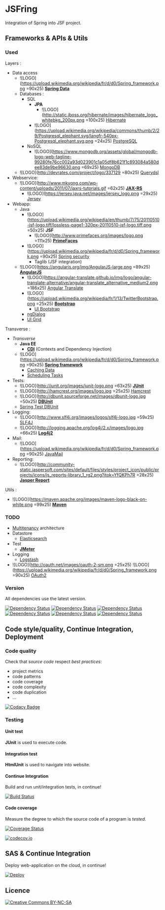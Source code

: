 ﻿# JSFring

Integration of Spring into JSF project.

## Frameworks & APIs & Utils

### Used

Layers :
* Data access
	* ![LOGO](https://upload.wikimedia.org/wikipedia/fr/d/d0/Spring_framework.png =90x25) [**Spring Data**](http://projects.spring.io/spring-data)
	* Databases :
		* SQL
			* **JPA**
				* ![LOGO](http://static.jboss.org/hibernate/images/hibernate_logo_whitebkg_200px.png =100x25) [Hibernate](http://hibernate.org)
			* ![LOGO](https://upload.wikimedia.org/wikipedia/commons/thumb/2/29/Postgresql_elephant.svg/langfr-540px-Postgresql_elephant.svg.png =24x25) [PostgreSQL](http://www.postgresql.org)
		* NoSQL
			* ![LOGO](https://www.mongodb.org/assets/global/mongodb-logo-web-tagline-99280fe76cc002a93d023901c1a05df8b621f1c893084a580dee83de9be96630.png =69x25) [MongoDB](https://www.mongodb.org)
	* ![LOGO](http://devrates.com/project/logo/337129 =80x25) [Querydsl](http://www.querydsl.com)
* Webservice:
	* ![LOGO](http://www.mkyong.com/wp-content/uploads/2011/07/jaxrs-tutorials.gif =62x25)
		[**JAX-RS**](https://jax-rs-spec.java.net)
		* ![LOGO](https://jersey.java.net/images/jersey_logo.png =29x25)
			[Jersey](https://jersey.java.net)
* Webapp:
	* Java
		* ![LOGO](https://upload.wikimedia.org/wikipedia/en/thumb/7/75/20110510-jsf-logo.tiff/lossless-page1-320px-20110510-jsf-logo.tiff.png =50x25) **JSF**
			* ![LOGO](http://www.primefaces.org/images/logo.png =111x25) [**PrimeFaces**](http://primefaces.org)
		* ![LOGO](https://upload.wikimedia.org/wikipedia/fr/d/d0/Spring_framework.png =90x25) [Spring security](http://projects.spring.io/spring-security)
			* Taglib (JSF integration)
	* ![LOGO](https://angularjs.org/img/AngularJS-large.png =89x25) [**AngularJS**](https://angularjs.org)
		* ![LOGO](https://angular-translate.github.io/img/logo/angular-translate-alternative/angular-translate_alternative_medium2.png =186x25) [Angular Translate](https://angular-translate.github.io)
		* ![LOGO](https://upload.wikimedia.org/wikipedia/fr/1/13/TwitterBootstrap.png =25x25) [**Bootstrap**](http://getbootstrap.com)
			* [UI Bootstrap](https://angular-ui.github.io/bootstrap)
		* [ngDialog](http://ngmodules.org/modules/ngDialog)
		* [UI Grid](http://ui-grid.info)

Transverse :
* *Transverse*
	* **Java EE**
		* [**CDI**](https://docs.oracle.com/javaee/7/tutorial/cdi-basic.htm) (Contexts and Dependency Injection)
	* ![LOGO](https://upload.wikimedia.org/wikipedia/fr/d/d0/Spring_framework.png =90x25) [**Spring framework**](http://projects.spring.io/spring-framework)
		* [Caching Data](https://spring.io/guides/gs/caching)
		* [Scheduling Tasks](https://spring.io/guides/gs/scheduling-tasks)
* Tests:
	* ![LOGO](http://junit.org/images/junit-logo.png =63x25) [**JUnit**](http://junit.org)
	* ![LOGO](http://hamcrest.org/images/logo.jpg =25x25) [Hamcrest](http://hamcrest.org/JavaHamcrest)
	* ![LOGO](http://dbunit.sourceforge.net/images/dbunit-logo.jpg =50x25) [**DBUnit**](http://dbunit.sourceforge.net)
	* [Spring Test DBUnit](http://springtestdbunit.github.io/spring-test-dbunit)
* Logging:
	* ![LOGO](http://www.slf4j.org/images/logos/slf4j-logo.jpg =59x25) [SLF4J](http://www.slf4j.org)
	* ![LOGO](http://logging.apache.org/log4j/2.x/images/logo.jpg =66x25) [**Log4j2**](http://logging.apache.org/log4j/2.x)
* Mail:
	* ![LOGO](https://upload.wikimedia.org/wikipedia/fr/d/d0/Spring_framework.png =90x25) [JavaMail](http://www.oracle.com/technetwork/java/javamail/index.html)
* Reporting:
	* ![LOGO](http://community-static.jaspersoft.com/sites/default/files/styles/project_icon/public/projects/icons/js_reports-library_1_rg2.png?itok=YfQKPh7R =28x25) [**Jasper Report**](https://community.jaspersoft.com/project/jasperreports-server)

Utils :
* ![LOGO](https://maven.apache.org/images/maven-logo-black-on-white.png =99x25) [**Maven**](https://maven.apache.org)

### TODO

* [Multitenancy](https://en.wikipedia.org/wiki/Multitenancy) architecture
* Datastore
	* [Elasticsearch](https://www.elastic.co/fr)
* Test
	* [**JMeter**](http://jmeter.apache.org)
* Logging
	* [Logstash](https://www.elastic.co/products/logstash)
* ![LOGO](http://oauth.net/images/oauth-2-sm.png =25x25) ![LOGO](https://upload.wikimedia.org/wikipedia/fr/d/d0/Spring_framework.png =90x25) [OAuth2](http://oauth.net/2)

### Version

All dependencies use the latest version.

[![Dependency Status](https://www.versioneye.com/user/projects/56729e638fea07000e093826/badge.svg?style=flat)](https://www.versioneye.com/user/projects/56729e638fea07000e093826)
[![Dependency Status](https://www.versioneye.com/user/projects/56729e698fea07000a09375a/badge.svg?style=flat)](https://www.versioneye.com/user/projects/56729e698fea07000a09375a)
[![Dependency Status](https://www.versioneye.com/user/projects/56729e6f8fea07000e093878/badge.svg?style=flat)](https://www.versioneye.com/user/projects/56729e6f8fea07000e093878)
[![Dependency Status](https://www.versioneye.com/user/projects/56729e738fea07000e0938b0/badge.svg?style=flat)](https://www.versioneye.com/user/projects/56729e738fea07000e0938b0)
[![Dependency Status](https://www.versioneye.com/user/projects/56729e798fea07000e0938eb/badge.svg?style=flat)](https://www.versioneye.com/user/projects/56729e798fea07000e0938eb)
[![Dependency Status](https://www.versioneye.com/user/projects/56729e808fea07000a0937cb/badge.svg?style=flat)](https://www.versioneye.com/user/projects/56729e808fea07000a0937cb)

## Code style/quality, Continue Integration, Deployment

### Code quality

Check that *source code* respect *best practices*:
* project metrics
* code patterns
* code coverage
* code complexity
* code duplication
* ...

[![Codacy Badge](https://api.codacy.com/project/badge/9ea574afb85b496294af3b6057e278aa)](https://www.codacy.com/app/pinguet62/JSFring)

### Testing

#### Unit test

**JUnit** is used to execute code.

#### Integration test

**HtmlUnit** is used to navigate into website.

#### Continue Integration

Build and run unit/integration tests, in continue!

[![Build Status](https://travis-ci.org/pinguet62/JSFring.svg?branch=master)](https://travis-ci.org/pinguet62/JSFring)

#### Code coverage

Measure the degree to which the source code of a program is *tested*.

[![Coverage Status](https://coveralls.io/repos/pinguet62/JSFring/badge.svg?branch=master&service=github)](https://coveralls.io/github/pinguet62/JSFring?branch=master)

[![codecov.io](https://codecov.io/github/pinguet62/JSFring/coverage.svg?branch=master)](https://codecov.io/github/pinguet62/JSFring?branch=master)

## SAS & Continue Integration

Deploy web-application on the cloud, in continue!

[![Deploy](https://www.herokucdn.com/deploy/button.png)](http://pinguet62-jsfring.herokuapp.com)

## Licence

[![Creative Commons BY-NC-SA](https://img.shields.io/badge/Licence-Creative%20Commons-brightgreen.svg)](http://creativecommons.org/licenses/by-nc-sa/4.0)
